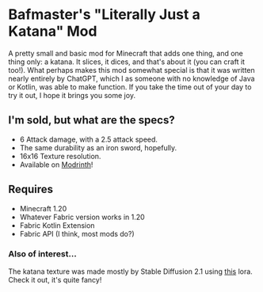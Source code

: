 # Bafmaster's "Literally Just a Katana" Mod
A pretty small and basic mod for Minecraft that adds one thing, and one thing only: a katana. It slices, it dices, and that's about it (you can craft it too!). What perhaps makes this mod somewhat special is that it was written nearly entirely by ChatGPT, which I as someone with no knowledge of Java or Kotlin, was able to make function. If you take the time out of your day to try it out, I hope it brings you some joy.

## I'm sold, but what are the specs?
* 6 Attack damage, with a 2.5 attack speed.
* The same durability as an iron sword, hopefully.
* 16x16 Texture resolution.
* Available on [Modrinth](https://modrinth.com/mod/bafmod1)!

## Requires
* Minecraft 1.20
* Whatever Fabric version works in 1.20
* Fabric Kotlin Extension
* Fabric API (I think, most mods do?)

### Also of interest...
The katana texture was made mostly by Stable Diffusion 2.1 using [this](https://huggingface.co/Plixel-AI/Plixel) lora. Check it out, it's quite fancy!
